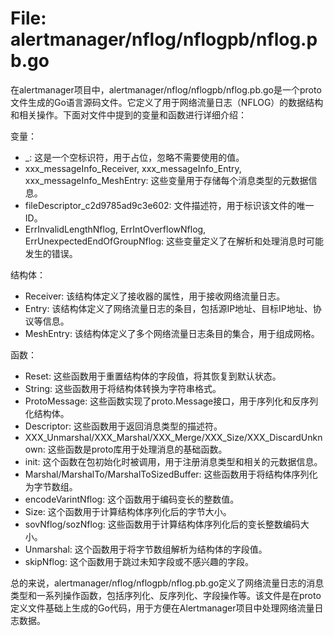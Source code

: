 # File: alertmanager/nflog/nflogpb/nflog.pb.go

在alertmanager项目中，alertmanager/nflog/nflogpb/nflog.pb.go是一个proto文件生成的Go语言源码文件。它定义了用于网络流量日志（NFLOG）的数据结构和相关操作。下面对文件中提到的变量和函数进行详细介绍：

变量：
- _: 这是一个空标识符，用于占位，忽略不需要使用的值。
- xxx_messageInfo_Receiver, xxx_messageInfo_Entry, xxx_messageInfo_MeshEntry: 这些变量用于存储每个消息类型的元数据信息。
- fileDescriptor_c2d9785ad9c3e602: 文件描述符，用于标识该文件的唯一ID。
- ErrInvalidLengthNflog, ErrIntOverflowNflog, ErrUnexpectedEndOfGroupNflog: 这些变量定义了在解析和处理消息时可能发生的错误。

结构体：
- Receiver: 该结构体定义了接收器的属性，用于接收网络流量日志。
- Entry: 该结构体定义了网络流量日志的条目，包括源IP地址、目标IP地址、协议等信息。
- MeshEntry: 该结构体定义了多个网络流量日志条目的集合，用于组成网格。

函数：
- Reset: 这些函数用于重置结构体的字段值，将其恢复到默认状态。
- String: 这些函数用于将结构体转换为字符串格式。
- ProtoMessage: 这些函数实现了proto.Message接口，用于序列化和反序列化结构体。
- Descriptor: 这些函数用于返回消息类型的描述符。
- XXX_Unmarshal/XXX_Marshal/XXX_Merge/XXX_Size/XXX_DiscardUnknown: 这些函数是proto库用于处理消息的基础函数。
- init: 这个函数在包初始化时被调用，用于注册消息类型和相关的元数据信息。
- Marshal/MarshalTo/MarshalToSizedBuffer: 这些函数用于将结构体序列化为字节数组。
- encodeVarintNflog: 这个函数用于编码变长的整数值。
- Size: 这个函数用于计算结构体序列化后的字节大小。
- sovNflog/sozNflog: 这些函数用于计算结构体序列化后的变长整数编码大小。
- Unmarshal: 这个函数用于将字节数组解析为结构体的字段值。
- skipNflog: 这个函数用于跳过未知字段或不感兴趣的字段。

总的来说，alertmanager/nflog/nflogpb/nflog.pb.go定义了网络流量日志的消息类型和一系列操作函数，包括序列化、反序列化、字段操作等。该文件是在proto定义文件基础上生成的Go代码，用于方便在Alertmanager项目中处理网络流量日志数据。

